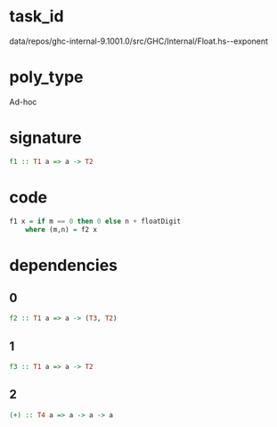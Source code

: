 
# task_id
data/repos/ghc-internal-9.1001.0/src/GHC/Internal/Float.hs--exponent

# poly_type
Ad-hoc

# signature
```haskell
f1 :: T1 a => a -> T2
```   

# code
```haskell
f1 x = if m == 0 then 0 else n + floatDigit       
    where (m,n) = f2 x
```

# dependencies
## 0
```haskell
f2 :: T1 a => a -> (T3, T2)
```
## 1
```haskell
f3 :: T1 a => a -> T2
```
## 2
```haskell
(+) :: T4 a => a -> a -> a
```

